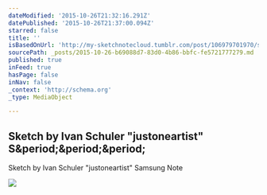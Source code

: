 ```yaml
---
dateModified: '2015-10-26T21:32:16.291Z'
datePublished: '2015-10-26T21:37:00.094Z'
starred: false
title: ''
isBasedOnUrl: 'http://my-sketchnotecloud.tumblr.com/post/106979701970/sketch-by-ivan-schuler-justoneartist-samsung'
sourcePath: _posts/2015-10-26-b69088d7-83d0-4b86-bbfc-fe5721777279.md
published: true
inFeed: true
hasPage: false
inNav: false
_context: 'http://schema.org'
_type: MediaObject

---
```

<article style=""><h1>Sketch by Ivan Schuler "justoneartist" S&amp;period;&amp;period;&amp;period;</h1><p>Sketch by Ivan Schuler "justoneartist" Samsung Note</p><img src="http://36.media.tumblr.com/861127b1a0b71822aca7fdad8594f652/tumblr_nhl6zq4imG1rpz8n2o1_1280.jpg" /></article>